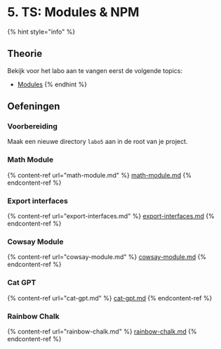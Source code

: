 # 5. TS: Modules & NPM

{% hint style="info" %}
## Theorie

Bekijk voor het labo aan te vangen eerst de volgende topics:

* [Modules](../../cursus/wat-is-nodejs/modules.md)
{% endhint %}

## Oefeningen

### Voorbereiding

Maak een nieuwe directory `labo5` aan in de root van je project.

### Math Module

{% content-ref url="math-module.md" %}
[math-module.md](math-module.md)
{% endcontent-ref %}

### Export interfaces

{% content-ref url="export-interfaces.md" %}
[export-interfaces.md](export-interfaces.md)
{% endcontent-ref %}

### Cowsay Module

{% content-ref url="cowsay-module.md" %}
[cowsay-module.md](cowsay-module.md)
{% endcontent-ref %}

### Cat GPT

{% content-ref url="cat-gpt.md" %}
[cat-gpt.md](cat-gpt.md)
{% endcontent-ref %}

### Rainbow Chalk

{% content-ref url="rainbow-chalk.md" %}
[rainbow-chalk.md](rainbow-chalk.md)
{% endcontent-ref %}
